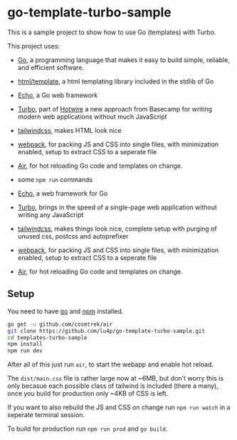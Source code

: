 # go-template-turbo-sample
This is a sample project to show how to use Go (templates) with Turbo.

This project uses:
- [Go](https://golang.org/), a programming language that makes it easy to build simple, reliable, and efficient software.
- [html/template](https://pkg.go.dev/html/template), a html templating library included in the stdlib of Go
- [Echo](https://echo.labstack.com/), a Go web framework
- [Turbo](https://turbo.hotwire.dev/), part of [Hotwire](https://hotwire.dev/) a new approach from Basecamp for writing modern web applications without much JavaScript
- [tailwindcss](https://tailwindcss.com/), makes HTML look nice
- [webpack](https://webpack.js.org/), for packing JS and CSS into single files, with minimization enabled, setup to extract CSS to a seperate file 
- [Air](https://github.com/cosmtrek/air), for hot reloading Go code and templates on change.
- some `npm run` commands

- [Echo](https://echo.labstack.com/), a web framework for Go
- [Turbo](https://turbo.hotwire.dev/), brings in the speed of a single-page web application without writing any JavaScript
- [tailwindcss](https://tailwindcss.com/), makes things look nice, complete setup with purging of unused css, postcss and autoprefixer
- [webpack](https://webpack.js.org/), for packing JS and CSS into single files, with minimization enabled, setup to extract CSS to a seperate file 
- [Air](https://github.com/cosmtrek/air), for hot reloading Go code and templates on change.

## Setup
You need to have [go](https://golang.org/dl/) and [npm](https://docs.npmjs.com/downloading-and-installing-node-js-and-npm) installed.

```sh
go get -u github.com/cosmtrek/air
git clone https://github.com/lu4p/go-template-turbo-sample.git
cd templates-turbo-sample
npm install
npm run dev
```

After all of this just run `air`, to start the webapp and enable hot reload.

The `dist/main.css` file is rather large now at ~6MB, but don't worry this is only becasue each possible class of tailwind is included (there a many), once you build for production only ~4KB of CSS is left.

If you want to also rebuild the JS and CSS on change run `npm run watch` in a seperate terminal session.

To build for production run `npm run prod` and `go build`.

